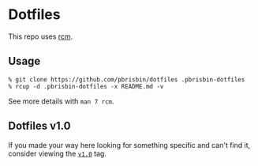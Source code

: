 # Dotfiles

This repo uses [rcm][].

[rcm]: https://github.com/thoughtbot/rcm

## Usage

```
% git clone https://github.com/pbrisbin/dotfiles .pbrisbin-dotfiles
% rcup -d .pbrisbin-dotfiles -x README.md -v
```

See more details with `man 7 rcm`.

## Dotfiles v1.0

If you made your way here looking for something specific and can't find it,
consider viewing the [`v1.0`][v1] tag.

[v1]: https://github.com/pbrisbin/dotfiles/tree/v1.0
